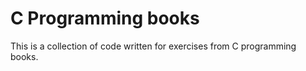# C Programming books

This is a collection of code written for exercises from C programming books.

